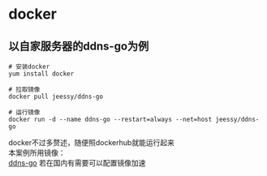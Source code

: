 # docker

##  以自家服务器的ddns-go为例
```command
# 安装docker
yum install docker

# 拉取镜像
docker pull jeessy/ddns-go

# 运行镜像
docker run -d --name ddns-go --restart=always --net=host jeessy/ddns-go
```

docker不过多赘述，随便照dockerhub就能运行起来  
本案例所用镜像：  
[ddns-go](https://hub.docker.com/r/jeessy/ddns-go)
若在国内有需要可以配置镜像加速